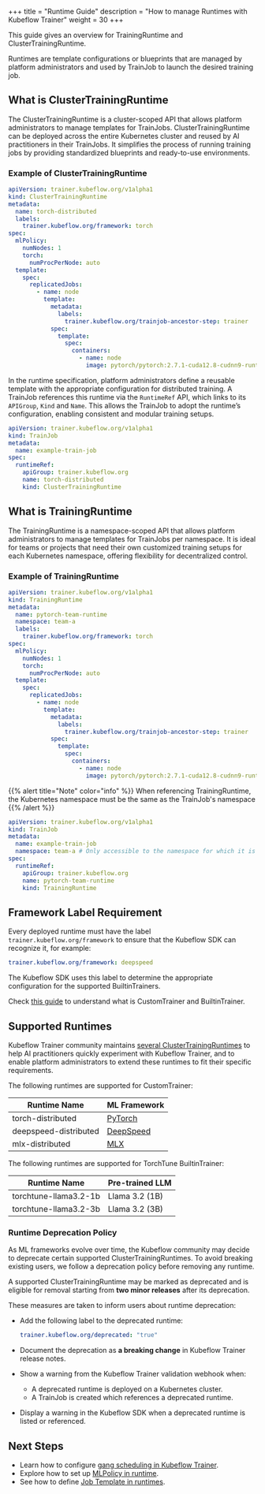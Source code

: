 +++
title = "Runtime Guide"
description = "How to manage Runtimes with Kubeflow Trainer"
weight = 30
+++

This guide gives an overview for TrainingRuntime and ClusterTrainingRuntime.

Runtimes are template configurations or blueprints that are managed by platform administrators and
used by TrainJob to launch the desired training job.

## What is ClusterTrainingRuntime

The ClusterTrainingRuntime is a cluster-scoped API that allows platform administrators to manage
templates for TrainJobs. ClusterTrainingRuntime can be deployed across the entire Kubernetes cluster
and reused by AI practitioners in their TrainJobs. It simplifies the process of running training
jobs by providing standardized blueprints and ready-to-use environments.

### Example of ClusterTrainingRuntime

```YAML
apiVersion: trainer.kubeflow.org/v1alpha1
kind: ClusterTrainingRuntime
metadata:
  name: torch-distributed
  labels:
    trainer.kubeflow.org/framework: torch
spec:
  mlPolicy:
    numNodes: 1
    torch:
      numProcPerNode: auto
  template:
    spec:
      replicatedJobs:
        - name: node
          template:
            metadata:
              labels:
                trainer.kubeflow.org/trainjob-ancestor-step: trainer
            spec:
              template:
                spec:
                  containers:
                    - name: node
                      image: pytorch/pytorch:2.7.1-cuda12.8-cudnn9-runtime
```

In the runtime specification, platform administrators define a reusable template with the
appropriate configuration for distributed training. A TrainJob references this runtime
via the `RuntimeRef` API, which links to its `APIGroup`, `Kind` and `Name`. This allows the TrainJob
to adopt the runtime’s configuration, enabling consistent and modular training setups.

```YAML
apiVersion: trainer.kubeflow.org/v1alpha1
kind: TrainJob
metadata:
  name: example-train-job
spec:
  runtimeRef:
    apiGroup: trainer.kubeflow.org
    name: torch-distributed
    kind: ClusterTrainingRuntime
```

## What is TrainingRuntime

The TrainingRuntime is a namespace-scoped API that allows platform administrators to manage
templates for TrainJobs per namespace. It is ideal for teams or projects that need their own
customized training setups for each Kubernetes namespace, offering flexibility for
decentralized control.

### Example of TrainingRuntime

```YAML
apiVersion: trainer.kubeflow.org/v1alpha1
kind: TrainingRuntime
metadata:
  name: pytorch-team-runtime
  namespace: team-a
  labels:
    trainer.kubeflow.org/framework: torch
spec:
  mlPolicy:
    numNodes: 1
    torch:
      numProcPerNode: auto
  template:
    spec:
      replicatedJobs:
        - name: node
          template:
            metadata:
              labels:
                trainer.kubeflow.org/trainjob-ancestor-step: trainer
            spec:
              template:
                spec:
                  containers:
                    - name: node
                      image: pytorch/pytorch:2.7.1-cuda12.8-cudnn9-runtime
```

{{% alert title="Note" color="info" %}}
When referencing TrainingRuntime, the Kubernetes namespace must be the same as the TrainJob's namespace
{{% /alert %}}

```YAML
apiVersion: trainer.kubeflow.org/v1alpha1
kind: TrainJob
metadata:
  name: example-train-job
  namespace: team-a # Only accessible to the namespace for which it is defined
spec:
  runtimeRef:
    apiGroup: trainer.kubeflow.org
    name: pytorch-team-runtime
    kind: TrainingRuntime
```

## Framework Label Requirement

Every deployed runtime must have the label `trainer.kubeflow.org/framework` to ensure that
the Kubeflow SDK can recognize it, for example:

```yaml
trainer.kubeflow.org/framework: deepspeed
```

The Kubeflow SDK uses this label to determine the appropriate configuration for the supported
BuiltinTrainers.

Check [this guide](/docs/components/trainer/user-guides/builtin-trainer/overview) to understand what is CustomTrainer and BuiltinTrainer.

## Supported Runtimes

Kubeflow Trainer community maintains
[several ClusterTrainingRuntimes](https://github.com/kubeflow/trainer/tree/master/manifests/base/runtimes)
to help AI practitioners quickly experiment with Kubeflow Trainer, and to enable
platform administrators to extend these runtimes to fit their specific requirements.

The following runtimes are supported for CustomTrainer:

| Runtime Name          | ML Framework                                                  |
| --------------------- | ------------------------------------------------------------- |
| torch-distributed     | [PyTorch](https://docs.pytorch.org/docs/stable/index.html)    |
| deepspeed-distributed | [DeepSpeed](https://www.deepspeed.ai/)                        |
| mlx-distributed       | [MLX](https://ml-explore.github.io/mlx/build/html/index.html) |

The following runtimes are supported for TorchTune BuiltinTrainer:

| Runtime Name          | Pre-trained LLM |
| --------------------- | --------------- |
| torchtune-llama3.2-1b | Llama 3.2 (1B)  |
| torchtune-llama3.2-3b | Llama 3.2 (3B)  |

### Runtime Deprecation Policy

As ML frameworks evolve over time, the Kubeflow community may decide to deprecate
certain supported ClusterTrainingRuntimes. To avoid breaking existing users, we follow a deprecation
policy before removing any runtime.

A supported ClusterTrainingRuntime may be marked as deprecated and is eligible for removal starting
from **two minor releases** after its deprecation.

These measures are taken to inform users about runtime deprecation:

- Add the following label to the deprecated runtime:

  ```yaml
  trainer.kubeflow.org/deprecated: "true"
  ```

- Document the deprecation as **a breaking change** in Kubeflow Trainer release notes.
- Show a warning from the Kubeflow Trainer validation webhook when:
  - A deprecated runtime is deployed on a Kubernetes cluster.
  - A TrainJob is created which references a deprecated runtime.
- Display a warning in the Kubeflow SDK when a deprecated runtime is listed or referenced.

## Next Steps

- Learn how to configure [gang scheduling in Kubeflow Trainer](/docs/components/trainer/operator-guides/gang-scheduling).
- Explore how to set up [MLPolicy in runtime](/docs/components/trainer/operator-guides/ml-policy).
- See how to define [Job Template in runtimes](/docs/components/trainer/operator-guides/job-template).
